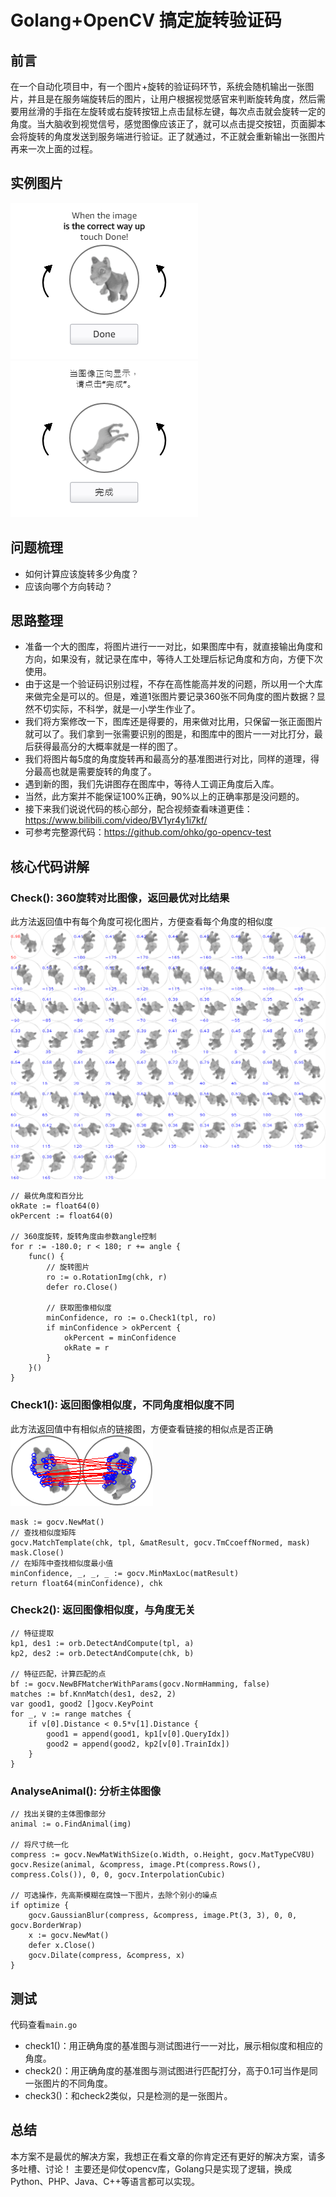 # Golang+OpenCV 搞定旋转验证码

## 前言
在一个自动化项目中，有一个图片+旋转的验证码环节，系统会随机输出一张图片，并且是在服务端旋转后的图片，让用户根据视觉感官来判断旋转角度，然后需要用丝滑的手指在左旋转或右旋转按钮上点击鼠标左键，每次点击就会旋转一定的角度。当大脑收到视觉信号，感觉图像应该正了，就可以点击提交按钮，页面脚本会将旋转的角度发送到服务端进行验证。正了就通过，不正就会重新输出一张图片再来一次上面的过程。

## 实例图片
![](data/1/3.png)
![](data/12/3.png)

## 问题梳理
- 如何计算应该旋转多少角度？
- 应该向哪个方向转动？

## 思路整理
- 准备一个大的图库，将图片进行一一对比，如果图库中有，就直接输出角度和方向，如果没有，就记录在库中，等待人工处理后标记角度和方向，方便下次使用。
- 由于这是一个验证码识别过程，不存在高性能高并发的问题，所以用一个大库来做完全是可以的。但是，难道1张图片要记录360张不同角度的图片数据？显然不切实际，不科学，就是一小学生作业了。
- 我们将方案修改一下，图库还是得要的，用来做对比用，只保留一张正面图片就可以了。我们拿到一张需要识别的图是，和图库中的图片一一对比打分，最后获得最高分的大概率就是一样的图了。
- 我们将图片每5度的角度旋转再和最高分的基准图进行对比，同样的道理，得分最高也就是需要旋转的角度了。
- 遇到新的图，我们先讲图存在图库中，等待人工调正角度后入库。
- 当然，此方案并不能保证100%正确，90%以上的正确率那是没问题的。
- 接下来我们说说代码的核心部分，配合视频查看味道更佳：https://www.bilibili.com/video/BV1yr4y1i7kf/
- 可参考完整源代码：https://github.com/ohko/go-opencv-test

## 核心代码讲解

### Check(): 360旋转对比图像，返回最优对比结果
此方法返回值中有每个角度可视化图片，方便查看每个角度的相似度
![](debug1.png)
```golang
// 最优角度和百分比
okRate := float64(0)
okPercent := float64(0)

// 360度旋转，旋转角度由参数angle控制
for r := -180.0; r < 180; r += angle {
    func() {
        // 旋转图片
        ro := o.RotationImg(chk, r)
        defer ro.Close()

        // 获取图像相似度
        minConfidence, ro := o.Check1(tpl, ro)
        if minConfidence > okPercent {
            okPercent = minConfidence
            okRate = r
        }
    }()
}
```

### Check1(): 返回图像相似度，不同角度相似度不同
此方法返回值中有相似点的链接图，方便查看链接的相似点是否正确
![](debug2.png)
```golang
mask := gocv.NewMat()
// 查找相似度矩阵
gocv.MatchTemplate(chk, tpl, &matResult, gocv.TmCcoeffNormed, mask)
mask.Close()
// 在矩阵中查找相似度最小值
minConfidence, _, _, _ := gocv.MinMaxLoc(matResult)
return float64(minConfidence), chk
```

### Check2(): 返回图像相似度，与角度无关
```golang
// 特征提取
kp1, des1 := orb.DetectAndCompute(tpl, a)
kp2, des2 := orb.DetectAndCompute(chk, b)

// 特征匹配，计算匹配的点
bf := gocv.NewBFMatcherWithParams(gocv.NormHamming, false)
matches := bf.KnnMatch(des1, des2, 2)
var good1, good2 []gocv.KeyPoint
for _, v := range matches {
    if v[0].Distance < 0.5*v[1].Distance {
        good1 = append(good1, kp1[v[0].QueryIdx])
        good2 = append(good2, kp2[v[0].TrainIdx])
    }
}
```
### AnalyseAnimal(): 分析主体图像
```golang
// 找出关键的主体图像部分
animal := o.FindAnimal(img)

// 将尺寸统一化
compress := gocv.NewMatWithSize(o.Width, o.Height, gocv.MatTypeCV8U)
gocv.Resize(animal, &compress, image.Pt(compress.Rows(), compress.Cols()), 0, 0, gocv.InterpolationCubic)

// 可选操作，先高斯模糊在腐蚀一下图片，去除个别小的噪点
if optimize {
    gocv.GaussianBlur(compress, &compress, image.Pt(3, 3), 0, 0, gocv.BorderWrap)
    x := gocv.NewMat()
    defer x.Close()
    gocv.Dilate(compress, &compress, x)
}
```

## 测试
代码查看`main.go`
- check1()：用正确角度的基准图与测试图进行一一对比，展示相似度和相应的角度。
- check2()：用正确角度的基准图与测试图进行匹配打分，高于0.1可当作是同一张图片的不同角度。
- check3()：和check2类似，只是检测的是一张图片。

## 总结
本方案不是最优的解决方案，我想正在看文章的你肯定还有更好的解决方案，请多多吐槽、讨论！
主要还是仰仗opencv库，Golang只是实现了逻辑，换成Python、PHP、Java、C++等语言都可以实现。